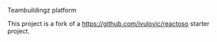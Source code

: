 Teambuildingz platform

This project is a fork of a https://github.com/ivulovic/reactoso starter project.